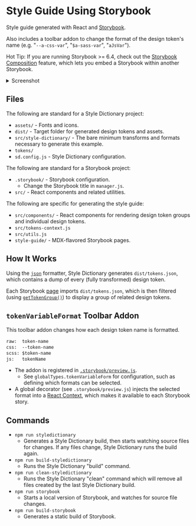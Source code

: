 # Style Guide Using Storybook

Style guide generated with React and [Storybook](https://storybook.js.org/).

Also includes a toolbar addon to change the format of the design token's name (e.g. "`--a-css-var`", "`$a-sass-var`", "`aJsVar`").

Hot Tip: If you are running Storybook >= 6.4, check out the [Storybook Composition](https://storybook.js.org/docs/react/sharing/storybook-composition) feature, which lets you embed a Storybook within another Storybook.

<details><summary>Screenshot</summary><img src="screenshot.png" /></details>

## Files

The following are standard for a Style Dictionary project:

- `assets/` - Fonts and icons.
- `dist/` - Target folder for generated design tokens and assets.
- `src/style-dictionary/` - The bare minimum transforms and formats necessary to generate this example.
- `tokens/`
- `sd.config.js` - Style Dictionary configuration.

The following are standard for a Storybook project:

- `.storybook/` - Storybook configuration.
  - Change the Storybook title in `manager.js`.
- `src/` - React components and related utilities.

The following are specific for generating the style guide:

- `src/components/` - React components for rendering design token groups and individual design tokens.
- `src/tokens-context.js`
- `src/utils.js`
- `style-guide/` - MDX-flavored Storybook pages.

## How It Works

Using the [`json`](https://amzn.github.io/style-dictionary/#/formats?id=json) formatter, Style Dictionary generates `dist/tokens.json`, which contains a dump of every (fully transformed) design token.

Each Storybook [page](style-guide/) imports `dist/tokens.json`, which is then filtered (using [`getTokenGroup()`](src/utils.js)) to display a group of related design tokens.

## `tokenVariableFormat` Toolbar Addon

This toolbar addon changes how each design token name is formatted.

```
raw:  token-name
css:  --token-name
scss: $token-name
js:   tokenName
```

- The addon is registered in [`.storybook/preview.js`](.storybook/preview.js).
  - See `globalTypes.tokenVariableForm` for configuration, such as defining which formats can be selected.
- A global decorator (see `.storybook/preview.js`) injects the selected format into a [React Context](https://reactjs.org/docs/context.html), which makes it available to each Storybook story.

## Commands

- `npm run styledictionary`
  - Generates a Style Dictionary build, then starts watching source files for changes. If any files change, Style Dictionary runs the build again.
- `npm run build-styledictionary`
  - Runs the Style Dictionary "build" command.
- `npm run clean-styledictionary`
  - Runs the Style Dictionary "clean" command which will remove all files created by the last Style Dictionary build.
- `npm run storybook`
  - Starts a local version of Storybook, and watches for source file changes.
- `npm run build-storybook`
  - Generates a static build of Storybook.
